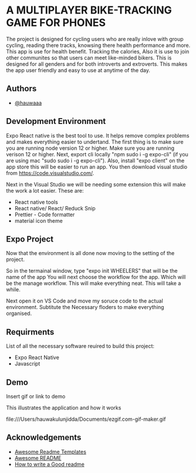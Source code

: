 
# A MULTIPLAYER BIKE-TRACKING GAME FOR PHONES


The project is designed for cycling users who are really
inlove with group cycling, reading there tracks, knowsing there 
health performance and more. This app is use for health benefit. Tracking the calories, 
Also it is use to join other communites so that users can meet like-minded bikers. This is designed 
for all genders and for both introverts and extroverts. This makes the app user friendly and easy to use at anytime of the
day. 


## Authors

- [@hauwaaa](https://github.com/Hauwaa/WHEELERS)


## Development Environment

Expo React native is the best tool to use. It helps remove complex problems and makes everything easier to undertand.
The first thing is to make sure you are running node version 12 or higher.
 Make sure you are running verison 12 or higher. Next, export cli locally "npm sudo i -g expo-cli" (if you are using mac "sudo sudo i -g expo-cli").
 Also, install "expo client" on the app store this will be easier to run an app.
 You then download visual studio from https://code.visualstudio.com/.

 Next in the Visual Studio we will be needing some extension this will make the work a lot easier. These are:
 - React native tools
 - React native/ React/ Reduck Snip
 - Prettier - Code formatter
 - material icon theme 


## Expo Project

Now that the environment is all done now moving to the setting of the project.

So in the termainal window, type "expo init WHEELERS" that will be the name of the app
You will next choose the workflow for the app. Which will be the manage workflow. 
This will make everything neat. This will take a while.

Next open it on VS Code and move my soruce code to the actual environment. Subtitute the 
Necessary floders to make everything organised. 
## Requirments
List of all the necessary software reuired to build this project:

- Expo React Native
- Javascript 

## Demo

Insert gif or link to demo

This illustrates the application and how it works

file:///Users/hauwakulunjidda/Documents/ezgif.com-gif-maker.gif
## Acknowledgements

 - [Awesome Readme Templates](https://awesomeopensource.com/project/elangosundar/awesome-README-templates)
 - [Awesome README](https://github.com/matiassingers/awesome-readme)
 - [How to write a Good readme](https://bulldogjob.com/news/449-how-to-write-a-good-readme-for-your-github-project)

